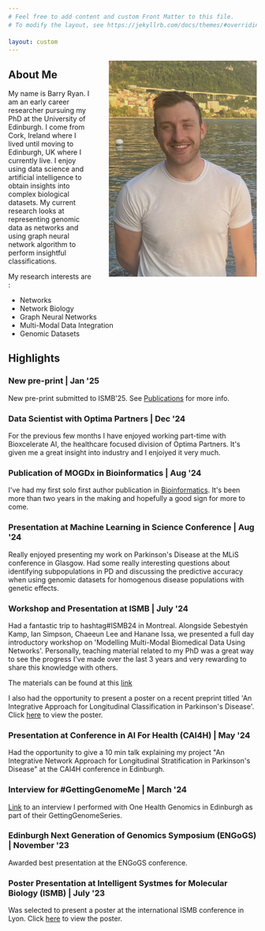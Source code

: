 ```yaml
---
# Feel free to add content and custom Front Matter to this file.
# To modify the layout, see https://jekyllrb.com/docs/themes/#overriding-theme-defaults

layout: custom
---
```


<!-- Google tag (gtag.js) -->
<script async src="https://www.googletagmanager.com/gtag/js?id=G-FDELN7W241"></script>
<script>
  window.dataLayer = window.dataLayer || [];
  function gtag(){dataLayer.push(arguments);}
  gtag('js', new Date());

  gtag('config', 'G-FDELN7W241');
</script>

<img style="margin-left: 2rem" align="right" src="mydocs/profile_pic.jpg" width = "300px" >

## About Me
My name is Barry Ryan. I am an early career researcher pursuing my PhD at the University of Edinburgh. I come from Cork, Ireland where I lived until moving to Edinburgh, UK where I currently live. I enjoy using data science and artificial intelligence to obtain insights into complex biological datasets. My current research looks at representing genomic data as networks and using graph neural network algorithm to perform insightful classifications. 

My research interests are : 
- Networks
- Network Biology
- Graph Neural Networks
- Multi-Modal Data Integration
- Genomic Datasets

## Highlights
### New pre-print | Jan '25
New pre-print submitted to ISMB'25. See [Publications](./publications.md) for more info.

### Data Scientist with Optima Partners | Dec '24
For the previous few months I have enjoyed working part-time with Bioxcelerate AI, the healthcare focused division of Optima Partners. It's given me a great insight into industry and I enjoiyed it very much.

### Publication of MOGDx in Bioinformatics | Aug '24
I've had my first solo first author publication in [Bioinformatics](https://doi.org/10.1093/bioinformatics/btae523). It's been more than two years in the making and hopefully a good sign for more to come. 

### Presentation at Machine Learning in Science Conference | Aug '24
Really enjoyed presenting my work on Parkinson's Disease at the MLiS conference in Glasgow. Had some really interesting questions about identifying subpopulations in PD and discussing the predictive accuracy when using genomic datasets for homogenous disease populations with genetic effects.

### Workshop and Presentation at ISMB | July '24
Had a fantastic trip to hashtag#ISMB24 in Montreal. Alongside Sebestyén Kamp, Ian Simpson, Chaeeun Lee and Hanane Issa, we presented a full day introductory workshop on 'Modelling Multi-Modal Biomedical Data Using Networks'. Personally, teaching material related to my PhD was a great way to see the progress I've made over the last 3 years and very rewarding to share this knowledge with others. 

The materials can be found at this [link](https://biomedicalai.inf.ed.ac.uk/book/intro.html)

I also had the opportunity to present a poster on a recent preprint titled 'An Integrative Approach for Longitudinal Classification in Parkinson's Disease'. Click <a href="/barryryan/mydocs/Ryan_CDT_Poster.pdf">here</a> to view the poster. 

### Presentation at Conference in AI For Health (CAI4H) | May '24
Had the opportunity to give a 10 min talk explaining my project "An Integrative Network Approach for Longitudinal Stratification in Parkinson's Disease" at the CAI4H conference in Edinburgh. 

### Interview for #GettingGenomeMe | March '24
[Link](https://onehealthgenomics.ed.ac.uk/barry-ryan) to an interview I performed with One Health Genomics in Edinburgh as part of their GettingGenomeSeries.

### Edinburgh Next Generation of Genomics Symposium (ENGoGS) | November '23
Awarded best presentation at the ENGoGS conference. 

### Poster Presentation at Intelligent Systmes for Molecular Biology (ISMB) | July '23
Was selected to present a poster at the international ISMB conference in Lyon. Click <a href="/barryryan/mydocs/barry_ismb_poster.pdf">here</a> to view the poster. 

<!-- Google Tag Manager (noscript) -->
<noscript><iframe src="https://www.googletagmanager.com/ns.html?id=GTM-K2DNNVMM"
height="0" width="0" style="display:none;visibility:hidden"></iframe></noscript>
<!-- End Google Tag Manager (noscript) -->



